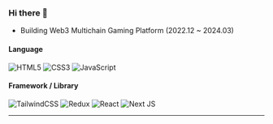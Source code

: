 ### Hi there 👋

- Building Web3 Multichain Gaming Platform (2022.12 ~ 2024.03)

#### Language
![HTML5](https://img.shields.io/badge/html5-%23E34F26.svg?style=for-the-badge&logo=html5&logoColor=white)
![CSS3](https://img.shields.io/badge/css3-%231572B6.svg?style=for-the-badge&logo=css3&logoColor=white)
![JavaScript](https://img.shields.io/badge/javascript-%23323330.svg?style=for-the-badge&logo=javascript&logoColor=%23F7DF1E)   
#### Framework / Library
![TailwindCSS](https://img.shields.io/badge/tailwindcss-%2338B2AC.svg?style=for-the-badge&logo=tailwind-css&logoColor=white)
![Redux](https://img.shields.io/badge/redux-%23593d88.svg?style=for-the-badge&logo=redux&logoColor=white)
![React](https://img.shields.io/badge/react-%2320232a.svg?style=for-the-badge&logo=react&logoColor=%2361DAFB)
![Next JS](https://img.shields.io/badge/Next-black?style=for-the-badge&logo=next.js&logoColor=white)

---
<!-- 

### Github Status

<img src="https://streak-stats.demolab.com/?user=harry21-kr&theme=highcontrast&hide_border=true&border_radius=5&card_width=800" />

### BOJ Status

[![Solved.ac Profile](http://mazassumnida.wtf/api/v2/generate_badge?boj=harry21)](https://solved.ac/harry21/)

-->

